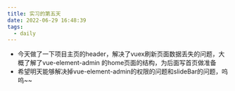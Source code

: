 ```yaml
---
title: 实习的第五天
date: 2022-06-29 16:48:39
tags:
  - daily
---
```


- 今天做了一下项目主页的header，解决了vuex刷新页面数据丢失的问题，大概了解了vue-element-admin 的home页面的结构，为后面写首页做准备
- 希望明天能够解决掉vue-element-admin的权限的问题和slideBar的问题，呜呜~~
